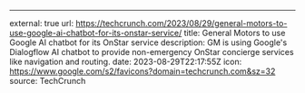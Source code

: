 ---
external: true
url: https://techcrunch.com/2023/08/29/general-motors-to-use-google-ai-chatbot-for-its-onstar-service/
title: General Motors to use Google AI chatbot for its OnStar service
description: GM is using Google's Dialogflow AI chatbot to provide non-emergency OnStar concierge services like navigation and routing.
date: 2023-08-29T22:17:55Z
icon: https://www.google.com/s2/favicons?domain=techcrunch.com&sz=32
source: TechCrunch